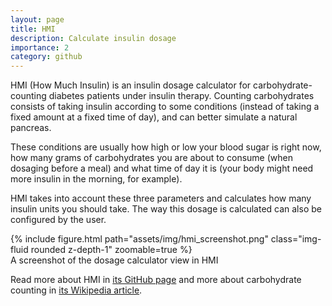 ```yaml
---
layout: page
title: HMI
description: Calculate insulin dosage
importance: 2
category: github
---
```


HMI (How Much Insulin) is an insulin dosage calculator for
carbohydrate-counting diabetes patients under insulin
therapy. Counting carbohydrates consists of taking insulin
according to some conditions (instead of taking a fixed
amount at a fixed time of day), and can better simulate a
natural pancreas.

These conditions are usually how high or low your blood
sugar is right now, how many grams of carbohydrates you
are about to consume (when dosaging before a meal) and
what time of day it is (your body might need more
insulin in the morning, for example).

HMI takes into account these three parameters and calculates
how many insulin units you should take. The way this dosage
is calculated can also be configured by the user.

<div class="row">
    <div class="col">
        {% include figure.html path="assets/img/hmi_screenshot.png" class="img-fluid rounded z-depth-1" zoomable=true %}
    </div>
</div>
<div class="caption">
A screenshot of the dosage calculator view in HMI
</div>

Read more about HMI in
[its GitHub page](https://github.com/almeidaraul/hmi/) and
more about carbohydrate counting in
[its Wikipedia article](https://en.wikipedia.org/wiki/Carbohydrate_counting).
